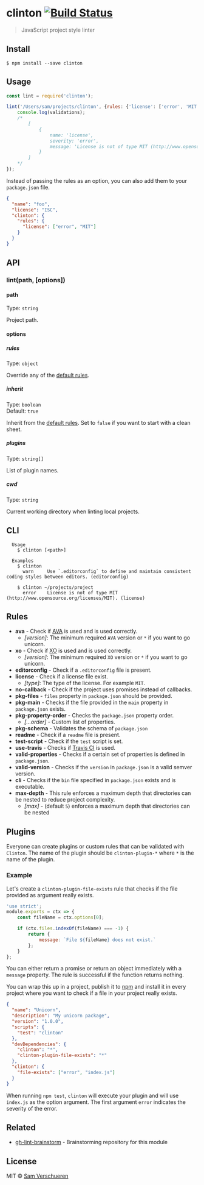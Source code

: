 # clinton [![Build Status](https://travis-ci.org/SamVerschueren/clinton.svg?branch=master)](https://travis-ci.org/SamVerschueren/clinton)

> JavaScript project style linter


## Install

```
$ npm install --save clinton
```


## Usage

```js
const lint = require('clinton');

lint('/Users/sam/projects/clinton', {rules: {'license': ['error', 'MIT']}}).then(validations => {
	console.log(validations);
	/*
		[
			{
				name: 'license',
				severity: 'error',
				message: 'License is not of type MIT (http://www.opensource.org/licenses/MIT).'
			}
		]
	*/
});
```

Instead of passing the rules as an option, you can also add them to your `package.json` file.

```json
{
  "name": "foo",
  "license": "ISC",
  "clinton": {
    "rules": {
      "license": ["error", "MIT"]
    }
  }
}
```


## API

### lint(path, [options])

#### path

Type: `string`

Project path.

#### options

##### rules

Type: `object`

Override any of the [default rules](https://github.com/SamVerschueren/clinton/blob/master/config.js).

##### inherit

Type: `boolean`<br>
Default: `true`

Inherit from the [default rules](https://github.com/SamVerschueren/clinton/blob/master/config.js). Set to `false` if you want to start with a clean sheet.

##### plugins

Type: `string[]`

List of plugin names.

##### cwd

Type: `string`

Current working directory when linting local projects.


## CLI

```
  Usage
    $ clinton [<path>]

  Examples
    $ clinton
      warn     Use `.editorconfig` to define and maintain consistent coding styles between editors. (editorconfig)

    $ clinton ~/projects/project
	  error    License is not of type MIT (http://www.opensource.org/licenses/MIT). (license)
```


## Rules

- **ava** - Check if [AVA](https://github.com/avajs/ava) is used and is used correctly.
  - *[version]*: The minimum required `AVA` version or `*` if you want to go unicorn.
- **xo** - Check if [XO](https://github.com/sindresorhus/xo) is used and is used correctly.
  - *[version]*: The minimum required `XO` version or `*` if you want to go unicorn.
- **editorconfig** - Check if a `.editorconfig` file is present.
- **license** - Check if a license file exist.
  - *[type]*: The type of the license. For example `MIT`.
- **no-callback** - Check if the project uses promises instead of callbacks.
- **pkg-files** - `files` property in `package.json` should be provided.
- **pkg-main** - Checks if the file provided in the `main` property in `package.json` exists.
- **pkg-property-order** - Checks the `package.json` property order.
  - *[...order]* - Custom list of properties.
- **pkg-schema** - Validates the schema of `package.json`
- **readme** - Check if a `readme` file is present.
- **test-script** - Check if the `test` script is set.
- **use-travis** - Checks if [Travis CI](https://travis-ci.org/) is used.
- **valid-properties** - Checks if a certain set of properties is defined in `package.json`.
- **valid-version** - Checks if the `version` in `package.json` is a valid semver version.
- **cli** - Checks if the `bin` file specified in `package.json` exists and is executable.
- **max-depth** - This rule enforces a maximum depth that directories can be nested to reduce project complexity.
  - *[max]* - (default `5`) enforces a maximum depth that directories can be nested


## Plugins

Everyone can create plugins or custom rules that can be validated with `Clinton`. The name of the plugin should be
`clinton-plugin-*` where `*` is the name of the plugin.

### Example

Let's create a `clinton-plugin-file-exists` rule that checks if the file provided as argument really exists.

```js
'use strict';
module.exports = ctx => {
	const fileName = ctx.options[0];

	if (ctx.files.indexOf(fileName) === -1) {
		return {
			message: `File ${fileName} does not exist.`
		};
	}
};
```

You can either return a promise or return an object immediately with a `message` property. The rule is successful if the function
returns nothing.

You can wrap this up in a project, publish it to [npm](https://www.npmjs.com/) and install it in every project where you
want to check if a file in your project really exists.

```json
{
  "name": "Unicorn",
  "description": "My unicorn package",
  "version": "1.0.0",
  "scripts": {
    "test": "clinton"
  },
  "devDependencies": {
    "clinton": "*",
	"clinton-plugin-file-exists": "*"
  },
  "clinton": {
    "file-exists": ["error", "index.js"]
  }
}
```

When running `npm test`, `clinton` will execute your plugin and will use `index.js` as the option argument. The first argument `error`
indicates the severity of the error.


## Related

- [gh-lint-brainstorm](https://github.com/SamVerschueren/gh-lint-brainstorm) - Brainstorming repository for this module


## License

MIT © [Sam Verschueren](http://github.com/SamVerschueren)
